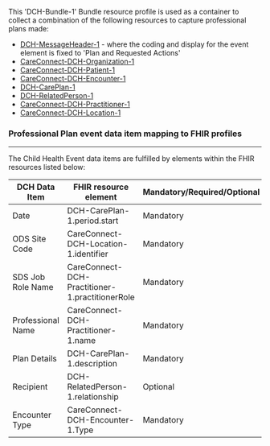 This 'DCH-Bundle-1' Bundle resource profile is used as a container to collect a combination of the following resources to capture professional plans made:

- [DCH-MessageHeader-1] - where the coding and display for the event element is fixed to 'Plan and Requested Actions'
- [CareConnect-DCH-Organization-1]
- [CareConnect-DCH-Patient-1]
- [CareConnect-DCH-Encounter-1]
- [DCH-CarePlan-1]
- [DCH-RelatedPerson-1]
- [CareConnect-DCH-Practitioner-1]
- [CareConnect-DCH-Location-1]
                                                                                                   
### Professional Plan event data item mapping to FHIR profiles ###
----------
The Child Health Event data items are fulfilled by elements within the FHIR resources listed below:

| DCH Data Item     | FHIR resource element                           | Mandatory/Required/Optional |
|-------------------|-------------------------------------------------|-----------------------------|
| Date              | DCH-CarePlan-1.period.start                     | Mandatory                   |
| ODS Site Code     | CareConnect-DCH-Location-1.identifier           | Mandatory                   |
| SDS Job Role Name | CareConnect-DCH-Practitioner-1.practitionerRole | Mandatory                   |
| Professional Name | CareConnect-DCH-Practitioner-1.name             | Mandatory                   |
| Plan Details      | DCH-CarePlan-1.description                      | Mandatory                   |
| Recipient         | DCH-RelatedPerson-1.relationship                | Optional                    |
| Encounter Type    | CareConnect-DCH-Encounter-1.Type                | Mandatory                   |

[DCH-MessageHeader-1]:dch-messageheader-1.html
[CareConnect-DCH-Organization-1]:careconnect-organization-1.html
[CareConnect-DCH-Patient-1]:careconnect-dch-patient-1.html
[CareConnect-DCH-Encounter-1]:careconnect-dch-encounter-1.html
[CareConnect-DCH-Practitioner-1]:careconnect-dch-practitioner-1.html
[CareConnect-DCH-Location-1]:careconnect-dch-location-1.html
[DCH-CarePlan-1]:dch-careplan-1.html
[DCH-RelatedPerson-1]:dch-relatedperson-1.html
